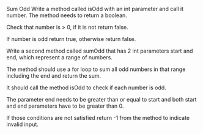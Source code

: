 Sum Odd
Write a method called isOdd with an int parameter and call it number. The method needs to return a boolean.

Check that number is > 0, if it is not return false.

If number is odd return true, otherwise return false.

Write a second method called sumOdd that has 2 int parameters start and end, which represent a range of numbers.

The method should use a for loop to sum all odd numbers in that range including the end and return the sum.

It should call the method isOdd to check if each number is odd.

The parameter end needs to be greater than or equal to start and both start and end parameters have to be greater than 0.

If those conditions are not satisfied return -1 from the method to indicate invalid input.
